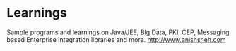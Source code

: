 Learnings
=========

Sample programs and learnings on Java/JEE, Big Data, PKI, CEP, Messaging based Enterprise Integration libraries and more.
http://www.anishsneh.com

